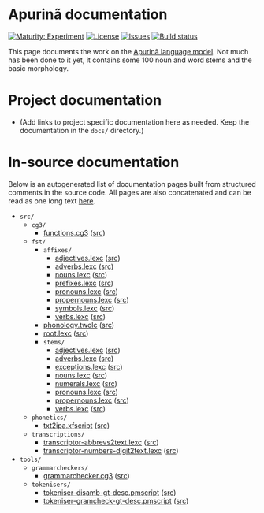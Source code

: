 # Apurinã documentation

[![Maturity: Experiment](https://img.shields.io/badge/Maturity-Experiment-black.svg)](https://giellalt.github.io/MaturityClassification.html)
[![License](https://img.shields.io/github/license/giellalt/lang-apu)](https://github.com/giellalt/lang-apu/blob/main/LICENSE)
[![Issues](https://img.shields.io/github/issues/giellalt/lang-apu)](https://github.com/giellalt/lang-apu/issues)
[![Build status](https://github.com/giellalt/lang-apu/workflows/Speller%20CI+CD/badge.svg)](https://github.com/giellalt/lang-apu/actions)

This page documents the work on the [Apurinã language model](https://github.com/giellalt/lang-apu). Not much has been done to it yet, it contains some 100 noun and word
stems and the basic morphology.

# Project documentation

* (Add links to project specific documentation here as needed. Keep the documentation in the `docs/` directory.)

# In-source documentation

Below is an autogenerated list of documentation pages built from structured comments in the source code. All pages are also concatenated and can be read as one long text [here](apu.md).

* `src/`
    * `cg3/`
        * [functions.cg3](src-cg3-functions.cg3.html) ([src](https://github.com/giellalt/lang-apu/blob/main/src/cg3/functions.cg3))
    * `fst/`
        * `affixes/`
            * [adjectives.lexc](src-fst-affixes-adjectives.lexc.html) ([src](https://github.com/giellalt/lang-apu/blob/main/src/fst/affixes/adjectives.lexc))
            * [adverbs.lexc](src-fst-affixes-adverbs.lexc.html) ([src](https://github.com/giellalt/lang-apu/blob/main/src/fst/affixes/adverbs.lexc))
            * [nouns.lexc](src-fst-affixes-nouns.lexc.html) ([src](https://github.com/giellalt/lang-apu/blob/main/src/fst/affixes/nouns.lexc))
            * [prefixes.lexc](src-fst-affixes-prefixes.lexc.html) ([src](https://github.com/giellalt/lang-apu/blob/main/src/fst/affixes/prefixes.lexc))
            * [pronouns.lexc](src-fst-affixes-pronouns.lexc.html) ([src](https://github.com/giellalt/lang-apu/blob/main/src/fst/affixes/pronouns.lexc))
            * [propernouns.lexc](src-fst-affixes-propernouns.lexc.html) ([src](https://github.com/giellalt/lang-apu/blob/main/src/fst/affixes/propernouns.lexc))
            * [symbols.lexc](src-fst-affixes-symbols.lexc.html) ([src](https://github.com/giellalt/lang-apu/blob/main/src/fst/affixes/symbols.lexc))
            * [verbs.lexc](src-fst-affixes-verbs.lexc.html) ([src](https://github.com/giellalt/lang-apu/blob/main/src/fst/affixes/verbs.lexc))
        * [phonology.twolc](src-fst-phonology.twolc.html) ([src](https://github.com/giellalt/lang-apu/blob/main/src/fst/phonology.twolc))
        * [root.lexc](src-fst-root.lexc.html) ([src](https://github.com/giellalt/lang-apu/blob/main/src/fst/root.lexc))
        * `stems/`
            * [adjectives.lexc](src-fst-stems-adjectives.lexc.html) ([src](https://github.com/giellalt/lang-apu/blob/main/src/fst/stems/adjectives.lexc))
            * [adverbs.lexc](src-fst-stems-adverbs.lexc.html) ([src](https://github.com/giellalt/lang-apu/blob/main/src/fst/stems/adverbs.lexc))
            * [exceptions.lexc](src-fst-stems-exceptions.lexc.html) ([src](https://github.com/giellalt/lang-apu/blob/main/src/fst/stems/exceptions.lexc))
            * [nouns.lexc](src-fst-stems-nouns.lexc.html) ([src](https://github.com/giellalt/lang-apu/blob/main/src/fst/stems/nouns.lexc))
            * [numerals.lexc](src-fst-stems-numerals.lexc.html) ([src](https://github.com/giellalt/lang-apu/blob/main/src/fst/stems/numerals.lexc))
            * [pronouns.lexc](src-fst-stems-pronouns.lexc.html) ([src](https://github.com/giellalt/lang-apu/blob/main/src/fst/stems/pronouns.lexc))
            * [propernouns.lexc](src-fst-stems-propernouns.lexc.html) ([src](https://github.com/giellalt/lang-apu/blob/main/src/fst/stems/propernouns.lexc))
            * [verbs.lexc](src-fst-stems-verbs.lexc.html) ([src](https://github.com/giellalt/lang-apu/blob/main/src/fst/stems/verbs.lexc))
    * `phonetics/`
        * [txt2ipa.xfscript](src-phonetics-txt2ipa.xfscript.html) ([src](https://github.com/giellalt/lang-apu/blob/main/src/phonetics/txt2ipa.xfscript))
    * `transcriptions/`
        * [transcriptor-abbrevs2text.lexc](src-transcriptions-transcriptor-abbrevs2text.lexc.html) ([src](https://github.com/giellalt/lang-apu/blob/main/src/transcriptions/transcriptor-abbrevs2text.lexc))
        * [transcriptor-numbers-digit2text.lexc](src-transcriptions-transcriptor-numbers-digit2text.lexc.html) ([src](https://github.com/giellalt/lang-apu/blob/main/src/transcriptions/transcriptor-numbers-digit2text.lexc))
* `tools/`
    * `grammarcheckers/`
        * [grammarchecker.cg3](tools-grammarcheckers-grammarchecker.cg3.html) ([src](https://github.com/giellalt/lang-apu/blob/main/tools/grammarcheckers/grammarchecker.cg3))
    * `tokenisers/`
        * [tokeniser-disamb-gt-desc.pmscript](tools-tokenisers-tokeniser-disamb-gt-desc.pmscript.html) ([src](https://github.com/giellalt/lang-apu/blob/main/tools/tokenisers/tokeniser-disamb-gt-desc.pmscript))
        * [tokeniser-gramcheck-gt-desc.pmscript](tools-tokenisers-tokeniser-gramcheck-gt-desc.pmscript.html) ([src](https://github.com/giellalt/lang-apu/blob/main/tools/tokenisers/tokeniser-gramcheck-gt-desc.pmscript))
